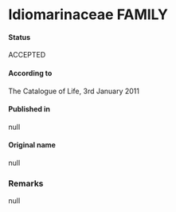 Idiomarinaceae FAMILY
=======

#### Status
ACCEPTED

#### According to
The Catalogue of Life, 3rd January 2011

#### Published in
null

#### Original name
null

### Remarks
null
